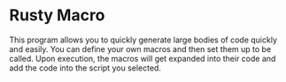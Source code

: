 # Rusty Macro

This program allows you to quickly generate large bodies of code quickly and easily. You can define your own macros and then set them up to be called. Upon execution, the macros will get expanded into their code and add the code into the script you selected.
